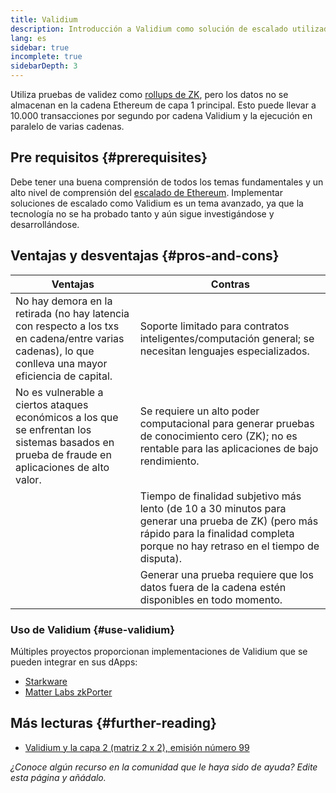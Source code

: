 ```yaml
---
title: Validium
description: Introducción a Validium como solución de escalado utilizada actualmente por la comnunidad de Ethereum.
lang: es
sidebar: true
incomplete: true
sidebarDepth: 3
---
```


Utiliza pruebas de validez como [rollups de ZK](/developers/docs/scaling/zk-rollups/), pero los datos no se almacenan en la cadena Ethereum de capa 1 principal. Esto puede llevar a 10.000 transacciones por segundo por cadena Validium y la ejecución en paralelo de varias cadenas.

## Pre requisitos {#prerequisites}

Debe tener una buena comprensión de todos los temas fundamentales y un alto nivel de comprensión del [escalado de Ethereum](/developers/docs/scaling/). Implementar soluciones de escalado como Validium es un tema avanzado, ya que la tecnología no se ha probado tanto y aún sigue investigándose y desarrollándose.

## Ventajas y desventajas {#pros-and-cons}

| Ventajas                                                                                                                                               | Contras                                                                                                                                                                                |
| ------------------------------------------------------------------------------------------------------------------------------------------------------ | -------------------------------------------------------------------------------------------------------------------------------------------------------------------------------------- |
| No hay demora en la retirada (no hay latencia con respecto a los txs en cadena/entre varias cadenas), lo que conlleva una mayor eficiencia de capital. | Soporte limitado para contratos inteligentes/computación general; se necesitan lenguajes especializados.                                                                               |
| No es vulnerable a ciertos ataques económicos a los que se enfrentan los sistemas basados en prueba de fraude en aplicaciones de alto valor.           | Se requiere un alto poder computacional para generar pruebas de conocimiento cero (ZK); no es rentable para las aplicaciones de bajo rendimiento.                                      |
|                                                                                                                                                        | Tiempo de finalidad subjetivo más lento (de 10 a 30 minutos para generar una prueba de ZK) (pero más rápido para la finalidad completa porque no hay retraso en el tiempo de disputa). |
|                                                                                                                                                        | Generar una prueba requiere que los datos fuera de la cadena estén disponibles en todo momento.                                                                                        |

### Uso de Validium {#use-validium}

Múltiples proyectos proporcionan implementaciones de Validium que se pueden integrar en sus dApps:

- [Starkware](https://starkware.co/)
- [Matter Labs zkPorter](https://matter-labs.io/)

## Más lecturas {#further-reading}

- [Validium y la capa 2 (matriz 2 x 2), emisión número 99](https://www.buildblockchain.tech/newsletter/issues/no-99-validium-and-the-layer-2-two-by-two)

_¿Conoce algún recurso en la comunidad que le haya sido de ayuda? Edite esta página y añádalo._

